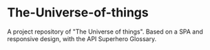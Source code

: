 # The-Universe-of-things
A project repository of "The Universe of things". Based on a SPA and responsive design, with the API Superhero Glossary.
